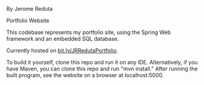 By Jerome Reduta

Portfolio Website

This codebase represents my portfolio site, using the Spring Web framework and an embedded SQL
    database.

Currently hosted on [bit.ly/JRRedutaPortfolio](bit.ly/JRRedutaPortfolio).

To build it yourself, clone this repo and run it on any IDE. Alternatively, if you have
    Maven, you can clone this repo and run "mvn install." After running the built program,
    see the website on a browser at localhost:5000.